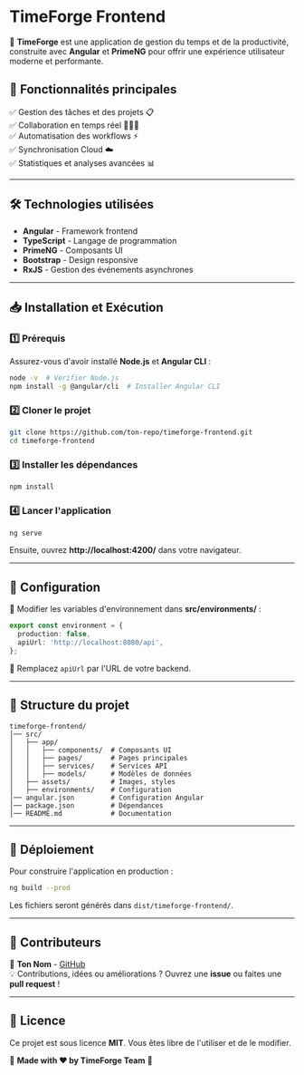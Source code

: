 # TimeForge Frontend

🚀 **TimeForge** est une application de gestion du temps et de la productivité, construite avec **Angular** et **PrimeNG** pour offrir une expérience utilisateur moderne et performante.

## 📌 Fonctionnalités principales
✅ Gestion des tâches et des projets 📋  
✅ Collaboration en temps réel 🧑‍🤝‍🧑  
✅ Automatisation des workflows ⚡  
✅ Synchronisation Cloud ☁️  
✅ Statistiques et analyses avancées 📊  

---

## 🛠️ Technologies utilisées
- **Angular** - Framework frontend
- **TypeScript** - Langage de programmation
- **PrimeNG** - Composants UI
- **Bootstrap** - Design responsive
- **RxJS** - Gestion des événements asynchrones

---

## 📥 Installation et Exécution

### 1️⃣ Prérequis
Assurez-vous d'avoir installé **Node.js** et **Angular CLI** :
```sh
node -v  # Vérifier Node.js
npm install -g @angular/cli  # Installer Angular CLI
```

### 2️⃣ Cloner le projet
```sh
git clone https://github.com/ton-repo/timeforge-frontend.git
cd timeforge-frontend
```

### 3️⃣ Installer les dépendances
```sh
npm install
```

### 4️⃣ Lancer l'application
```sh
ng serve
```
Ensuite, ouvrez **http://localhost:4200/** dans votre navigateur.

---

## 🔧 Configuration

🔹 Modifier les variables d'environnement dans **src/environments/** :
```ts
export const environment = {
  production: false,
  apiUrl: 'http://localhost:8080/api',
};
```

🔹 Remplacez `apiUrl` par l'URL de votre backend.

---

## 📁 Structure du projet
```
timeforge-frontend/
│── src/
│   ├── app/
│   │   ├── components/  # Composants UI
│   │   ├── pages/       # Pages principales
│   │   ├── services/    # Services API
│   │   ├── models/      # Modèles de données
│   ├── assets/          # Images, styles
│   ├── environments/    # Configuration
│── angular.json         # Configuration Angular
│── package.json         # Dépendances
│── README.md            # Documentation
```

---

## 🚀 Déploiement
Pour construire l'application en production :
```sh
ng build --prod
```
Les fichiers seront générés dans `dist/timeforge-frontend/`.

---

## 👥 Contributeurs
👤 **Ton Nom** - [GitHub](https://github.com/ton-profil)  
💡 Contributions, idées ou améliorations ? Ouvrez une **issue** ou faites une **pull request** !

---

## 📜 Licence
Ce projet est sous licence **MIT**. Vous êtes libre de l'utiliser et de le modifier.

🔹 **Made with ❤️ by TimeForge Team** 🚀
